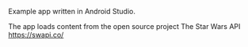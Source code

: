 Example app written in Android Studio.

The app loads content from the open source project The Star Wars API https://swapi.co/ 
